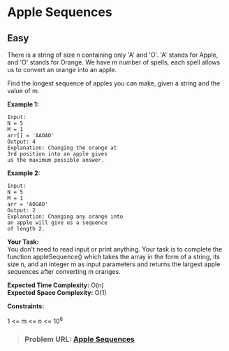 # **Apple Sequences**

## **Easy**

There is a string of size n containing only 'A' and 'O'. 'A' stands for Apple, and 'O' stands for Orange. We have m number of spells, each spell allows us to convert an orange into an apple.

Find the longest sequence of apples you can make, given a string and the value of m.

**Example 1:**

```
Input:
N = 5
M = 1
arr[] = 'AAOAO'
Output: 4 
Explanation: Changing the orange at 
3rd position into an apple gives 
us the maximum possible answer.
```

**Example 2:**

```
Input:
N = 5
M = 1
arr = 'AOOAO'
Output: 2
Explanation: Changing any orange into 
an apple will give us a sequence 
of length 2.
```

**Your Task:**  
You don't need to read input or print anything. Your task is to complete the function appleSequence() which takes the array in the form of a string, its size n, and an integer m as input parameters and returns the largest apple sequences after converting m oranges.

**Expected Time Complexity:** O(n)  
**Expected Space Complexity:** O(1)    

**Constraints:**

1 <= m <= n <= $10^6$

> ### **Problem URL: [Apple Sequences](https://practice.geeksforgeeks.org/problems/38f100615d0b2efa755e7b07f905e0f8cd2fe5df/1)**
